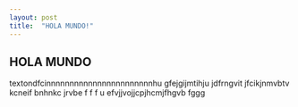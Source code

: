 ```yaml
---
layout: post
title:  "HOLA MUNDO!"
---
```


## HOLA MUNDO
textondfcinnnnnnnnnnnnnnnnnnnnnnnhu
gfejgijmtihju
jdfrngvit
jfcikjnmvbtv
kcneif bnhnkc jrvbe   f f f u   efvjjvojjcpjhcmjfhgvb  fggg

